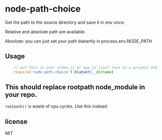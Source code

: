 # node-path-choice

Get the path to the source directory and save it in env once.

Relative and absolute path are available.

Absolute: you can just set your path blatantly in process.env.NODE_PATH

## Usage

```JavaScript
    // put this in your index.js or app.js (just once in a project and that becomes root)
    require('node-path-choice').blatant(__dirname)
```

## This should replace rootpath node_module in your repo.

`rootpath()` is waste of cpu cycles. Use this instead.

## license

MIT
